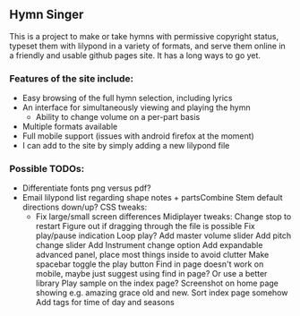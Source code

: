 ## Hymn Singer

This is a project to make or take hymns with permissive copyright status, typeset them with lilypond in a variety of formats, and serve them online in a friendly and usable github pages site. It has a long ways to go yet.

### Features of the site include:
 - Easy browsing of the full hymn selection, including lyrics
 - An interface for simultaneously viewing and playing the hymn
     - Ability to change volume on a per-part basis
 - Multiple formats available
 - Full mobile support (issues with android firefox at the moment)
 - I can add to the site by simply adding a new lilypond file

### Possible TODOs:
 - Differentiate fonts png versus pdf?
 - Email lilypond list regarding shape notes + partsCombine
   Stem default directions down/up?
   CSS tweaks:
    - Fix large/small screen differences
   Midiplayer tweaks:
      Change stop to restart
      Figure out if dragging through the file is possible
      Fix play/pause indication
      Loop play?
      Add master volume slider
      Add pitch change slider
      Add Instrument change option
      Add expandable advanced panel, place most things inside to avoid clutter
      Make spacebar toggle the play button
    Find in page doesn't work on mobile, maybe just suggest using find in page? Or use a better library
    Play sample on the index page?
    Screenshot on home page showing e.g. amazing grace old and new.
    Sort index page somehow
    Add tags for time of day and seasons
